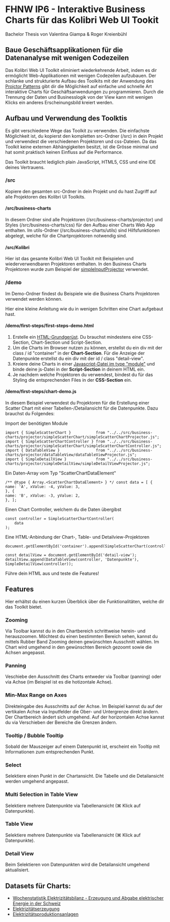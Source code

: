 # FHNW IP6 - Interaktive Business Charts für das Kolibri Web UI Tookit

Bachelor Thesis von Valentina Giampa & Roger Kreienbühl

## Baue Geschäftsapplikationen für die Datenanalyse mit wenigen Codezeilen

Das Kolibri Web UI Toolkit eliminiert wiederkehrende Arbeit, indem es dir ermöglicht Web-Applikationen mit wenigen Codezeilen aufzubauen. Der schlanke und strukturierte Aufbau des Toolkits mit der Anwendung des [Projctor Patterns](https://dierk.github.io/Home/projectorPattern/ProjectorPattern.html) gibt dir die Möglichkeit auf einfache und schnelle Art interaktive Charts für Geschäftsanwendungen zu programmieren.
Durch die Trennung der Daten und Businesslogik von der View kann mit wenigen Klicks ein anderes Erscheinungsbild kreiert werden.

## Aufbau und Verwendung des Toolktis

Es gibt verschiedene Wege das Toolkit zu verwenden. Die einfachste Möglichkeit ist, du kopierst den kompletten src-Ordner (/src) in dein Projekt und verwendest die verschiedenen Projektoren und css-Dateien. Da das Toolkit keine externen Abhängigkeiten besitzt, ist die Grösse minimal und hat somit praktisch keinen Einfluss auf die Performance.

Das Toolkit braucht lediglich plain JavaScript, HTML5, CSS und eine IDE deines Vertrauens.

### /src

Kopiere den gesamten src-Ordner in dein Projekt und du hast Zugriff auf alle Projektoren des Kolibri UI Toolkits.

#### /src/business-charts

In diesem Ordner sind alle Projektoren (/src/business-charts/projector) und Styles (/src/business-charts/css) für den Aufbau einer Charts Web App enthalten. Im utils-Ordner (/src/business-charts/utils) sind Hilfsfunktionen abgelegt, welche für die Chartprojektoren notwendig sind.

#### /src/Kolibri

Hier ist das gesamte Kolibri Web UI Toolkit mit Beispielen und wiederverwendbaren Projektoren enthalten. In den Business Charts Projektoren wurde zum Beispiel der [simpleInputProjector](src/Kolibri/docs/src/kolibri/projector/simpleForm/simpleInputProjector.js) verwendet.


### /demo

Im Demo-Ordner findest du Beispiele wie die Business Charts Projektoren verwendet werden können. 

Hier eine kleine Anleitung wie du in wenigen Schritten eine Chart aufgebaut hast.

#### /demo/first-steps/first-steps-demo.html

1. Erstelle ein [HTML-Grundgerüst](demo/first-steps/first-steps-demo.html). Du brauchst mindestens eine CSS-Section, Chart-Section und Script-Section.
2. Um die Charts im Browser nutzen zu können, erstellst du ein div mit der class / id "container" in der **Chart-Section**. Für die Anzeige der Datenpunkte erstellst du ein div mit der id / class "detail-view".
2. Kreiere deine Charts in einer [Javascript-Datei im type "module"](demo/first-steps/chart-demo.js) und binde deine js-Datei in der **Script-Section** in deinem HTML ein.
3. Je nachdem welche Projektoren du verwendest, bindest du für das Styling die entsprechenden Files in der **CSS-Section** ein.

#### /demo/first-steps/chart-demo.js

In diesem Beispiel verwendest du Projektoren für die Erstellung einer Scatter Chart mit einer Tabellen-/Detailansicht für die Datenpunkte. 
Dazu brauchst du Folgendes:

Import der benötigten Module
```
import { SimpleScatterChart }           from "../../src/business-charts/projector/simpleScatterChart/simpleScatterChartProjector.js";
import { SimpleScatterChartController } from "../../src/business-charts/projector/simpleScatterChart/simpleScatterChartController.js";
import { DataTableView }                from "../../src/business-charts/projector/dataTableView/dataTableViewProjector.js";
import { SimpleDetailView }             from "../../src/business-charts/projector/simpleDetailView/simpleDetailViewProjector.js";
```

Ein Daten-Array vom Typ "ScatterChartDataElement"
```
/** @type { Array.<ScatterChartDataElement> } */ const data = [ {
name: 'A', xValue: -4, yValue: 3,
}, {
name: 'B', xValue: -3, yValue: 2,
}, ];
```

Einen Chart Controller, welchem du die Daten übergibst
```
const controller = SimpleScatterChartController(
    data
);
```

Eine HTML-Anbindung der Chart-, Table- und Detailview-Projektoren 
```
document.getElementById('container').append(SimpleScatterChart(controller));

const detailView = document.getElementById('detail-view');
detailView.append(DataTableView(controller, 'Datenpunkte'), SimpleDetailView(controller));
```

Führe dein HTML aus und teste die Features!

## Features

Hier erhältst du einen kurzen Überblick über die Funktionalitäten, welche dir das Toolkit bietet.

### Zooming

Via Toolbar kannst du in den Chartbereich schrittweise herein- und herauszoomen. 
Möchtest du einen bestimmten Bereich sehen, kannst du mittels Rubber Band Zooming deinen gewünschten Ausschnitt wählen. Im Chart wird umgehend in den gewünschten Bereich gezoomt sowie die Achsen angepasst.

### Panning

Veschiebe den Ausschnitt des Charts entweder via Toolbar (panning) oder via Achse (im Beispiel ist es die hotizontale Achse).

### Min-Max Range on Axes

Direkteingabe des Ausschnitts auf der Achse. 
Im Beispiel kannst du auf der vertikalen Achse via Inputfelder die Ober- und Untergrenze direkt ändern. Der Chartbereich ändert sich umgehend.
Auf der horizontalen Achse kannst du via Verschieben der Bereiche die Grenzen ändern.

### Tooltip / Bubble Tooltip

Sobald der Mauszeiger auf einem Datenpunkt ist, erscheint ein Tooltip mit Informationen zum entsprechenden Punkt.

### Select

Selektiere einen Punkt in der Chartansicht. Die Tabelle und die Detailansicht werden umgehend angepasst.

### Multi Selection in Table View

Selektiere mehrere Datenpunkte via Tabellenansicht (⌘ Klick auf Datenpunkte).

### Table View

Selektiere mehrere Datenpunkte via Tabellenansicht (⌘ Klick auf Datenpunkte).

### Detail View

Beim Selektieren von Datenpunkten wird die Detailansicht umgehend aktualisiert.

## Datasets für Charts:

- [Wochenstatistik Elektrizitätsbilanz - Erzeugung und Abgabe elektrischer Energie in der Schweiz](https://opendata.swiss/de/dataset/wochenstatistik-elektrizitatsbilanz-erzeugung-und-abgabe-elektrischer-energie-in-der-schweiz)
- [Elektrizitätserzeugung](https://opendata.swiss/de/dataset/elektrizitatserzeugung)
- [Elektrizitätsproduktionsanlagen](https://opendata.swiss/de/dataset/elektrizitatsproduktionsanlagen)

